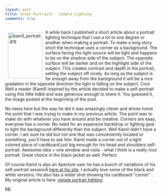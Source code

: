 ```yaml
---
layout: post
title: Great Portraits - Simple Lighting
comments: true
---
```

<a rel="lightbox" href="/wp-content/uploads/2009/04/kamil_portrait.jpg"><img title="kamil_portrait.jpg" src="/wp-content/uploads/2009/04/.thumbs/.kamil_portrait.jpg" border="0" alt="kamil_portrait.jpg" hspace="10" vspace="10" width="113" height="150" align="left" /></a>A while back I published a short article about a portrait lighting technique that I use a lot to one degree or another when making a portrait. To make a long story short the technique uses a corner as a background. The surface facing the light source will be light and happens to be on the shadow side of the subject. The opposite surface will be darker and on the highlight side of the subject. <!--more-->This creates contrast and depth in the portrait, setting the subject off nicely. As long as the subject is far enough away from the background it will be a nice gradation in the opposite direction the light is falling on the subject. Cool. Well a reader (Kamil) inspired by the article decided to make a self-portrait using this little tidbit and was generous enough to share it. You guessed it, the image posted at the beginning of the post.

No news here but the way he did it was amazingly clever and drives home the point that I was trying to make in my previous article. The point was to make do with whatever you have around and be creative. Corners are eaay, everyone has a corner. No need for an expensive backdrop or lighting gear to light the background differently than the subject. Well Kamil didn't have a corner. I am sure he did but not one that was convieniently located or something, you'll have to ask him. Kamil made a corner out of a light colored piece of cardboard just big enough for his head and shoulders self-portrait. Awesome idea + one window and viola - what I think is a really nice portrait. Great choice in the black jacket as well. Perfect.

Of course Kamil is also an Aperture user he has a bunch of variations of his self-portrait sessionÂ <a href="http://kamil-sladek.de/Convergent_Sight/home/Entries/2009/4/18_Self_Portrait.html">here at his site</a>. I actually love some of the black and white versions. He also has a wider shot showing his cardboard "corner" . My original article is here: <a href="http://photo.rwboyer.com/2008/09/keeping-it-simple/">simple portrait lighting</a>.

RB